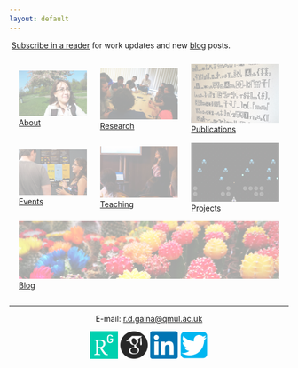 ```yaml
---
layout: default
---
```


<a href="http://feeds.feedburner.com/rdgain" rel="alternate" type="application/rss+xml"><img src="//feedburner.google.com/fb/images/pub/feed-icon16x16.png" alt="" style="vertical-align:middle;border:0"/></a>&nbsp;<a href="http://feeds.feedburner.com/rdgain" rel="alternate" type="application/rss+xml">Subscribe in a reader</a> for work updates and new [blog](blog) posts.

<center><table style="width:100%;border-spacing: 10px; border-collapse: separate;"  cellpadding="5">
<tr>
<td><div class="post-container">
  <img style="width:100%" src="assets/images/index/about.png" />
  <a href="about">About</a>
</div></td>
<td><div class="post-container">
  <img style="width:100%" src="assets/images/index/research.png" />
  <a href="research">Research</a>
</div></td>
<td><div class="post-container">
  <img style="width:100%" src="assets/images/index/publications.png" />
  <a href="publications">Publications</a>
</div></td>
</tr>
<tr>
<td><div class="post-container">
  <img style="width:100%" src="assets/images/index/events.png" />
  <a href="events">Events</a>
</div></td>
<td><div class="post-container">
  <img style="width:100%" src="assets/images/index/teaching.png" />
  <a href="teaching">Teaching</a>
</div></td>
<td><div class="post-container">
  <img style="width:100%" src="assets/images/index/projects.png" />
  <a href="projects">Projects</a>
</div></td>
</tr>
<tr>
<td colspan="3"><div class="post-container">
  <img style="width:100%" src="assets/images/index/blog.png" />
  <a href="blog">Blog</a>
</div></td>
</tr>
</table>

<hr>

E-mail: r.d.gaina@qmul.ac.uk 

[<img src="assets/images/researchgate.png" width="50" />](https://www.researchgate.net/profile/Raluca_Gaina) [<img src="assets/images/gscholar.png" width="50" />](https://scholar.google.co.uk/citations?user=tC5klQYAAAAJ) [<img src="assets/images/linkedin.png" width="50" />](https://www.linkedin.com/in/raluca-gaina-347518114/) [<img src="assets/images/twitter.png" width="50" />](https://twitter.com/b_gum22)
